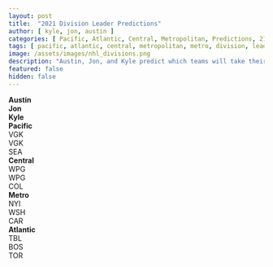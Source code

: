 ```yaml
---
layout: post
title:  "2021 Division Leader Predictions"
author: [ kyle, jon, austin ]
categories: [ Pacific, Atlantic, Central, Metropolitan, Predictions, 21-22 Season ]
tags: [ pacific, atlantic, central, metropolitan, metro, division, leaders, nhl, prediction, podcast ]
image: /assets/images/nhl_divisions.png
description: "Austin, Jon, and Kyle predict which teams will take their divisions. Someone (potentailly many someones) might have to eat their words by the end of the season."
featured: false
hidden: false
---
```


<div class="row">
  <div class="col">
    <div class="row">
      <div class="col">
        <div></div>
      </div>
      <div class="col">
        <b>Austin</b>
      </div>
      <div class="col">
        <b>Jon</b>
      </div>
      <div class="col">
        <b>Kyle</b>
      </div>
    </div>
    <div class="row border-top">
      <div class="col">
        <b>Pacific</b>
      </div>
      <div class="col">
        VGK
      </div>
      <div class="col">
        VGK
      </div>
      <div class="col">
        SEA
      </div>
    </div>
    <div class="row border-top">
      <div class="col">
        <b>Central</b>
      </div>
      <div class="col">
        WPG
      </div>
      <div class="col">
        WPG
      </div>
      <div class="col">
        COL
      </div>
    </div>
    <div class="row border-top">
      <div class="col">
        <b>Metro</b>
      </div>
      <div class="col">
        NYI
      </div>
      <div class="col">
        WSH
      </div>
      <div class="col">
        CAR
      </div>
    </div>
    <div class="row border-top">
      <div class="col">
        <b>Atlantic</b>
      </div>
      <div class="col">
        TBL
      </div>
      <div class="col">
        BOS
      </div>
      <div class="col">
        TOR
      </div>
    </div>
  </div>
</div>
